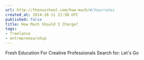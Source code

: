 ```yaml
---
url: http://thenuschool.com/how-much/#/hourrates
created_at: 2014-10-11 21:58 UTC
published: false
title: How Much Should I Charge?
tags:
- freelance
- entrepreneurship
---
```


Fresh Education For Creative Professionals Search for: Let's Go
